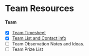 # Team Resources



#### Team
- [x] [Team Timesheet](https://github.com/sleepdefic1t/ark-hackathons/blob/master/team/TIME_SHEET.md)
- [x] [Team List and Contact info](https://github.com/sleepdefic1t/ark-hackathons/blob/master/team/TEAM_LIST.md)
- [ ] Team Observation Notes and Ideas.
- [ ] Team Prize List
